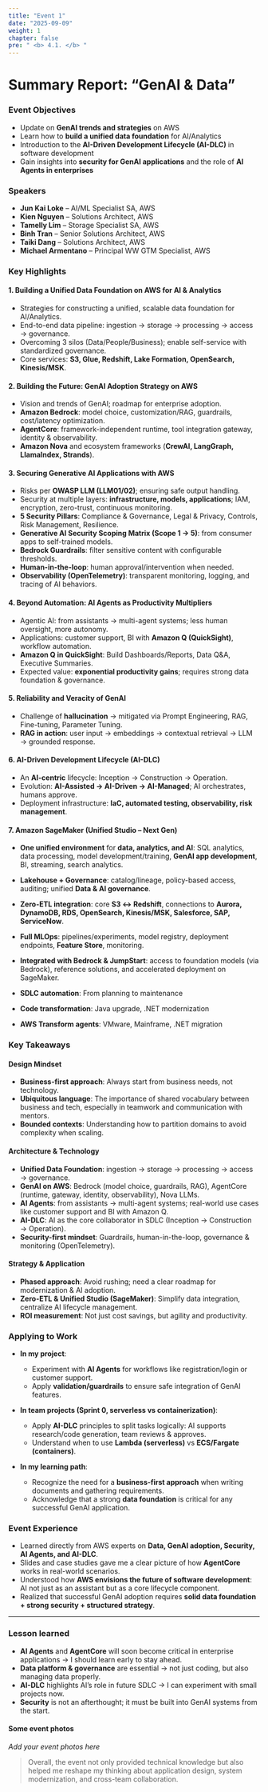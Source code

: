 ```yaml
---
title: "Event 1"
date: "2025-09-09"
weight: 1
chapter: false
pre: " <b> 4.1. </b> "
---
```



# Summary Report: “GenAI & Data”

### Event Objectives

- Update on **GenAI trends and strategies** on AWS  
- Learn how to **build a unified data foundation** for AI/Analytics  
- Introduction to the **AI-Driven Development Lifecycle (AI-DLC)** in software development  
- Gain insights into **security for GenAI applications** and the role of **AI Agents in enterprises**

### Speakers

- **Jun Kai Loke** – AI/ML Specialist SA, AWS  
- **Kien Nguyen** – Solutions Architect, AWS  
- **Tamelly Lim** – Storage Specialist SA, AWS  
- **Binh Tran** – Senior Solutions Architect, AWS  
- **Taiki Dang** – Solutions Architect, AWS  
- **Michael Armentano** – Principal WW GTM Specialist, AWS 

### Key Highlights

#### 1. Building a Unified Data Foundation on AWS for AI & Analytics
- Strategies for constructing a unified, scalable data foundation for AI/Analytics.  
- End-to-end data pipeline: ingestion → storage → processing → access → governance.  
- Overcoming 3 silos (Data/People/Business); enable self-service with standardized governance.  
- Core services: **S3, Glue, Redshift, Lake Formation, OpenSearch, Kinesis/MSK**.

#### 2. Building the Future: GenAI Adoption Strategy on AWS
- Vision and trends of GenAI; roadmap for enterprise adoption.  
- **Amazon Bedrock**: model choice, customization/RAG, guardrails, cost/latency optimization.  
- **AgentCore**: framework-independent runtime, tool integration gateway, identity & observability.  
- **Amazon Nova** and ecosystem frameworks (**CrewAI, LangGraph, LlamaIndex, Strands**).

#### 3. Securing Generative AI Applications with AWS
- Risks per **OWASP LLM (LLM01/02)**; ensuring safe output handling.  
- Security at multiple layers: **infrastructure, models, applications**; IAM, encryption, zero-trust, continuous monitoring.  
- **5 Security Pillars**: Compliance & Governance, Legal & Privacy, Controls, Risk Management, Resilience.  
- **Generative AI Security Scoping Matrix (Scope 1 → 5)**: from consumer apps to self-trained models.  
- **Bedrock Guardrails**: filter sensitive content with configurable thresholds.  
- **Human-in-the-loop**: human approval/intervention when needed.  
- **Observability (OpenTelemetry)**: transparent monitoring, logging, and tracing of AI behaviors.

#### 4. Beyond Automation: AI Agents as Productivity Multipliers
- Agentic AI: from assistants → multi-agent systems; less human oversight, more autonomy.  
- Applications: customer support, BI with **Amazon Q (QuickSight)**, workflow automation.  
- **Amazon Q in QuickSight**: Build Dashboards/Reports, Data Q&A, Executive Summaries.  
- Expected value: **exponential productivity gains**; requires strong data foundation & governance.

#### 5. Reliability and Veracity of GenAI
- Challenge of **hallucination** → mitigated via Prompt Engineering, RAG, Fine-tuning, Parameter Tuning.  
- **RAG in action**: user input → embeddings → contextual retrieval → LLM → grounded response.  

#### 6. AI-Driven Development Lifecycle (AI-DLC)
- An **AI-centric** lifecycle: Inception → Construction → Operation.  
- Evolution: **AI-Assisted → AI-Driven → AI-Managed**; AI orchestrates, humans approve.  
- Deployment infrastructure: **IaC, automated testing, observability, risk management**.

#### 7. Amazon SageMaker (Unified Studio – Next Gen)
- **One unified environment** for **data, analytics, and AI**: SQL analytics, data processing, model development/training, **GenAI app development**, BI, streaming, search analytics.  
- **Lakehouse + Governance**: catalog/lineage, policy-based access, auditing; unified **Data & AI governance**.  
- **Zero-ETL integration**: core **S3 ↔ Redshift**, connections to **Aurora, DynamoDB, RDS, OpenSearch, Kinesis/MSK, Salesforce, SAP, ServiceNow**.  
- **Full MLOps**: pipelines/experiments, model registry, deployment endpoints, **Feature Store**, monitoring.  
- **Integrated with Bedrock & JumpStart**: access to foundation models (via Bedrock), reference solutions, and accelerated deployment on SageMaker.

- **SDLC automation**: From planning to maintenance
- **Code transformation**: Java upgrade, .NET modernization
- **AWS Transform agents**: VMware, Mainframe, .NET migration

### Key Takeaways

#### Design Mindset
- **Business-first approach**: Always start from business needs, not technology.  
- **Ubiquitous language**: The importance of shared vocabulary between business and tech, especially in teamwork and communication with mentors.  
- **Bounded contexts**: Understanding how to partition domains to avoid complexity when scaling.

#### Architecture & Technology
- **Unified Data Foundation**: ingestion → storage → processing → access → governance.  
- **GenAI on AWS**: Bedrock (model choice, guardrails, RAG), AgentCore (runtime, gateway, identity, observability), Nova LLMs.  
- **AI Agents**: from assistants → multi-agent systems; real-world use cases like customer support and BI with Amazon Q.  
- **AI-DLC**: AI as the core collaborator in SDLC (Inception → Construction → Operation).  
- **Security-first mindset**: Guardrails, human-in-the-loop, governance & monitoring (OpenTelemetry).

#### Strategy & Application
- **Phased approach**: Avoid rushing; need a clear roadmap for modernization & AI adoption.  
- **Zero-ETL & Unified Studio (SageMaker)**: Simplify data integration, centralize AI lifecycle management.  
- **ROI measurement**: Not just cost savings, but agility and productivity.

### Applying to Work

- **In my project**:  
  - Experiment with **AI Agents** for workflows like registration/login or customer support.  
  - Apply **validation/guardrails** to ensure safe integration of GenAI features.  

- **In team projects (Sprint 0, serverless vs containerization)**:  
  - Apply **AI-DLC** principles to split tasks logically: AI supports research/code generation, team reviews & approves.  
  - Understand when to use **Lambda (serverless)** vs **ECS/Fargate (containers)**.  

- **In my learning path**:  
  - Recognize the need for a **business-first approach** when writing documents and gathering requirements.  
  - Acknowledge that a strong **data foundation** is critical for any successful GenAI application.

### Event Experience

- Learned directly from AWS experts on **Data, GenAI adoption, Security, AI Agents, and AI-DLC**.  
- Slides and case studies gave me a clear picture of how **AgentCore** works in real-world scenarios.  
- Understood how **AWS envisions the future of software development**: AI not just as an assistant but as a core lifecycle component.  
- Realized that successful GenAI adoption requires **solid data foundation + strong security + structured strategy**.

---

### Lesson learned

- **AI Agents** and **AgentCore** will soon become critical in enterprise applications → I should learn early to stay ahead.  
- **Data platform & governance** are essential → not just coding, but also managing data properly.  
- **AI-DLC** highlights AI’s role in future SDLC → I can experiment with small projects now.  
- **Security** is not an afterthought; it must be built into GenAI systems from the start.

#### Some event photos

_Add your event photos here_

> Overall, the event not only provided technical knowledge but also helped me reshape my thinking about application design, system modernization, and cross-team collaboration.
